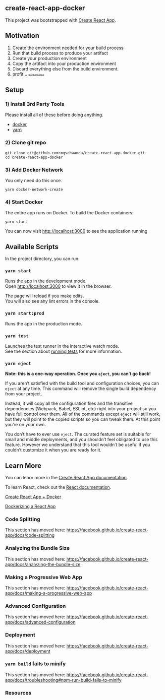 ## create-react-app-docker
This project was bootstrapped with [Create React App](https://github.com/facebook/create-react-app).

## Motivation
1) Create the environment needed for your build process
2) Run that build process to produce your artifact
3) Create your production environment
4) Copy the artifact into your production environment
5) Discard everything else from the build environment.
6) profit... 💵💶💴💷

## Setup

### 1) Install 3rd Party Tools
Please install all of these before doing anything.
* [docker](https://store.docker.com/editions/community/docker-ce-desktop-mac)
* [yarn](https://yarnpkg.com/en/docs/install)

### 2) Clone git repo
```shell
git clone git@github.com:mqschwanda/create-react-app-docker.git
cd create-react-app-docker
```

### 3) Add Docker Network
You only need do this once.
```shell
yarn docker-network-create
```

### 4) Start Docker
The entire app runs on Docker. To build the Docker containers:
```shell
yarn start
```

You can now visit [http://localhost:3000](http://localhost:3000) to see the application running

## Available Scripts

In the project directory, you can run:

### `yarn start`

Runs the app in the development mode.<br />
Open [http://localhost:3000](http://localhost:3000) to view it in the browser.

The page will reload if you make edits.<br />
You will also see any lint errors in the console.

### `yarn start:prod`

Runs the app in the production mode.<br />

### `yarn test`

Launches the test runner in the interactive watch mode.<br />
See the section about [running tests](https://facebook.github.io/create-react-app/docs/running-tests) for more information.

### `yarn eject`

**Note: this is a one-way operation. Once you `eject`, you can’t go back!**

If you aren’t satisfied with the build tool and configuration choices, you can `eject` at any time. This command will remove the single build dependency from your project.

Instead, it will copy all the configuration files and the transitive dependencies (Webpack, Babel, ESLint, etc) right into your project so you have full control over them. All of the commands except `eject` will still work, but they will point to the copied scripts so you can tweak them. At this point you’re on your own.

You don’t have to ever use `eject`. The curated feature set is suitable for small and middle deployments, and you shouldn’t feel obligated to use this feature. However we understand that this tool wouldn’t be useful if you couldn’t customize it when you are ready for it.

## Learn More

You can learn more in the [Create React App documentation](https://facebook.github.io/create-react-app/docs/getting-started).

To learn React, check out the [React documentation](https://reactjs.org/).

[Create React App + Docker](https://medium.com/@shakyShane/lets-talk-about-docker-artifacts-27454560384f)

[Dockerizing a React App](https://mherman.org/blog/dockerizing-a-react-app/)

### Code Splitting

This section has moved here: https://facebook.github.io/create-react-app/docs/code-splitting

### Analyzing the Bundle Size

This section has moved here: https://facebook.github.io/create-react-app/docs/analyzing-the-bundle-size

### Making a Progressive Web App

This section has moved here: https://facebook.github.io/create-react-app/docs/making-a-progressive-web-app

### Advanced Configuration

This section has moved here: https://facebook.github.io/create-react-app/docs/advanced-configuration

### Deployment

This section has moved here: https://facebook.github.io/create-react-app/docs/deployment

### `yarn build` fails to minify

This section has moved here: https://facebook.github.io/create-react-app/docs/troubleshooting#npm-run-build-fails-to-minify

### Resources
